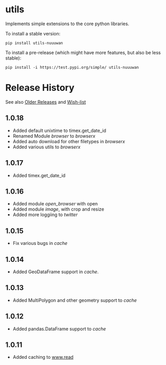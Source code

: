 # utils

Implements simple extensions to the core python libraries.

To install a stable version:

```
pip install utils-nuuuwan
```

To install a pre-release (which might have more features, but also be
less stable):

```
pip install -i https://test.pypi.org/simple/ utils-nuuuwan
```

# Release History
See also [Older Releases](OLDER_RELEASES.md) and [Wish-list](WISHLIST.md)

## 1.0.18

* Added default unixtime to timex.get_date_id
* Renamed Module *browser* to *browserx*
* Added auto download for other filetypes in *browserx*
* Added various utils to *browserx*

## 1.0.17

* Added timex.get_date_id

## 1.0.16

* Added module *open_browser* with open
* Added module *image*, with crop and resize
* Added more loggiing to *twitter*

## 1.0.15

* Fix various bugs in *cache*

## 1.0.14

* Added GeoDataFrame support in *cache*.

## 1.0.13

* Added MultiPolygon and other geometry support to *cache*

## 1.0.12

* Added pandas.DataFrame support to *cache*

## 1.0.11

* Added caching to www.read

